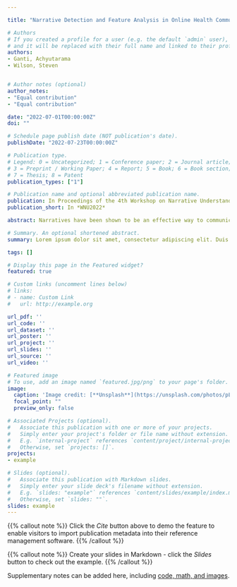 ```yaml
---

title: "Narrative Detection and Feature Analysis in Online Health Communities"

# Authors
# If you created a profile for a user (e.g. the default `admin` user), write the username (folder name) here 
# and it will be replaced with their full name and linked to their profile.
authors:
- Ganti, Achyutarama
- Wilson, Steven


# Author notes (optional)
author_notes:
- "Equal contribution"
- "Equal contribution"

date: "2022-07-01T00:00:00Z"
doi: ""

# Schedule page publish date (NOT publication's date).
publishDate: "2022-07-23T00:00:00Z"

# Publication type.
# Legend: 0 = Uncategorized; 1 = Conference paper; 2 = Journal article;
# 3 = Preprint / Working Paper; 4 = Report; 5 = Book; 6 = Book section;
# 7 = Thesis; 8 = Patent
publication_types: ["1"]

# Publication name and optional abbreviated publication name.
publication: In Proceedings of the 4th Workshop on Narrative Understanding Jul 2022*
publication_short: In *WNU2022*

abstract: Narratives have been shown to be an effective way to communicate health risks and promote health behavior change, and given the growing amount of health information being shared on social media, it is crucial to study health-related narratives in social media. However, expert identification of a large number of narrative texts is a time consuming process, and larger scale studies on the use of narratives may be enabled through automatic text classification approaches. Prior work has demonstrated that automatic narrative detection is possible, but modern deep learning approaches have not been used for this task in the domain of online health communities. Therefore, in this paper, we explore the use of deep learning methods to automatically classify the presence of narratives in social media posts, finding that they outperform previously proposed approaches. We also find that in many cases, these models generalize well across posts from different health organizations. Finally, in order to better understand the increase in performance achieved by deep learning models, we use feature analysis techniques to explore the features that most contribute to narrative detection for posts in online health communities.

# Summary. An optional shortened abstract.
summary: Lorem ipsum dolor sit amet, consectetur adipiscing elit. Duis posuere tellus ac convallis placerat. Proin tincidunt magna sed ex sollicitudin condimentum.

tags: []

# Display this page in the Featured widget?
featured: true

# Custom links (uncomment lines below)
# links:
# - name: Custom Link
#   url: http://example.org

url_pdf: ''
url_code: ''
url_dataset: ''
url_poster: ''
url_project: ''
url_slides: ''
url_source: ''
url_video: ''

# Featured image
# To use, add an image named `featured.jpg/png` to your page's folder. 
image:
  caption: 'Image credit: [**Unsplash**](https://unsplash.com/photos/pLCdAaMFLTE)'
  focal_point: ""
  preview_only: false

# Associated Projects (optional).
#   Associate this publication with one or more of your projects.
#   Simply enter your project's folder or file name without extension.
#   E.g. `internal-project` references `content/project/internal-project/index.md`.
#   Otherwise, set `projects: []`.
projects:
- example

# Slides (optional).
#   Associate this publication with Markdown slides.
#   Simply enter your slide deck's filename without extension.
#   E.g. `slides: "example"` references `content/slides/example/index.md`.
#   Otherwise, set `slides: ""`.
slides: example
---
```


{{% callout note %}}
Click the *Cite* button above to demo the feature to enable visitors to import publication metadata into their reference management software.
{{% /callout %}}

{{% callout note %}}
Create your slides in Markdown - click the *Slides* button to check out the example.
{{% /callout %}}

Supplementary notes can be added here, including [code, math, and images](https://wowchemy.com/docs/writing-markdown-latex/).
